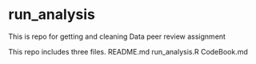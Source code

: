run_analysis
============

This is repo for getting and cleaning Data peer review assignment

This repo includes three files.
README.md 
run_analysis.R
CodeBook.md
